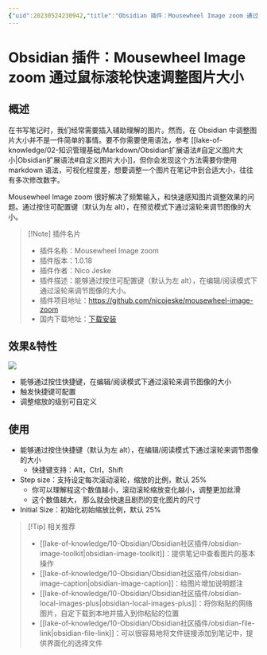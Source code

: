 ```yaml
---
{"uid":20230524230942,"title":"Obsidian 插件：Mousewheel Image zoom 通过鼠标滚轮快速调整图片大小","tags":["Obsidian","插件","编辑工具","效率","快速调整图片大小"],"description":"Obsidian 插件：Mousewheel Image zoom 通过鼠标滚轮快速调整图片大小","author":"OS","type":"basic","draft":false,"editable":false,"modified":20230531200303,"dg-publish":true,"permalink":"/lake-of-knowledge/10-obsidian/obsidian/mousewheel-image-zoom/","dgPassFrontmatter":true}
---
```



# Obsidian 插件：Mousewheel Image zoom 通过鼠标滚轮快速调整图片大小

## 概述

在书写笔记时，我们经常需要插入辅助理解的图片。然而，在 Obsidian 中调整图片大小并不是一件简单的事情。要不你需要使用语法，参考 [[lake-of-knowledge/02-知识管理基础/Markdown/Obsidian扩展语法#自定义图片大小\|Obsidian扩展语法#自定义图片大小]]，但你会发现这个方法需要你使用 markdown 语法，可视化程度差，想要调整一个图片在笔记中到合适大小，往往有多次修改数字。

Mousewheel Image zoom 很好解决了频繁输入，和快速感知图片调整效果的问题。通过按住可配置键（默认为左 alt），在预览模式下通过滚轮来调节图像的大小。

> [!Note] 插件名片
> - 插件名称：Mousewheel Image zoom
> - 插件版本：1.0.18
> - 插件作者：Nico Jeske
> - 插件描述：能够通过按住可配置键（默认为左 alt），在编辑/阅读模式下通过滚轮来调节图像的大小。
> - 插件项目地址：<https://github.com/nicojeske/mousewheel-image-zoom>
> - 国内下载地址：[下载安装](https://pkmer.cn/products/plugin/pluginMarket/?mousewheel-image-zoom)

## 效果&特性

![](https://raw.githubusercontent.com/nicojeske/mousewheel-image-zoom/master/Animation.gif)

- 能够通过按住快捷键，在编辑/阅读模式下通过滚轮来调节图像的大小
- 触发快捷键可配置
- 调整缩放的级别可自定义

## 使用

- 能够通过按住快捷键（默认为左 alt），在编辑/阅读模式下通过滚轮来调节图像的大小
	- 快捷键支持：Alt，Ctrl，Shift
- Step size：支持设定每次滚动滚轮，缩放的比例，默认 25%
	- 你可以理解程这个数值越小，滚动滚轮缩放变化越小，调整更加丝滑
	- 这个数值越大， 那么就会快速且剧烈的变化图片的尺寸
- Initial Size：初始化初始缩放比例，默认 25%

> [!Tip] 相关推荐
> - [[lake-of-knowledge/10-Obsidian/Obsidian社区插件/obsidian-image-toolkit\|obsidian-image-toolkit]]：提供笔记中查看图片的基本操作
> - [[lake-of-knowledge/10-Obsidian/Obsidian社区插件/obsidian-image-caption\|obsidian-image-caption]]：给图片增加说明题注
> - [[lake-of-knowledge/10-Obsidian/Obsidian社区插件/obsidian-local-images-plus\|obsidian-local-images-plus]]：将你粘贴的网络图片，自定下载到本地并插入到你粘贴的位置
> - [[lake-of-knowledge/10-Obsidian/Obsidian社区插件/obsidian-file-link\|obsidian-file-link]]：可以很容易地将文件链接添加到笔记中，提供界面化的选择文件